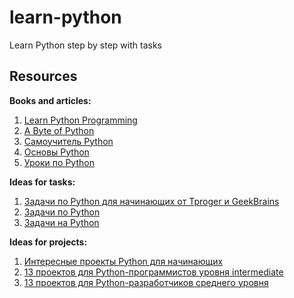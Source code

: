 # learn-python
Learn Python step by step with tasks

## Resources

**Books and articles:**
1. [Learn Python Programming](https://www.programiz.com/python-programming)
2. [A Byte of Python](https://wombat.org.ua/AByteOfPython/toc.html)
3. [Самоучитель Python](https://pythonworld.ru/samouchitel-python)
4. [Основы Python](https://pyneng.readthedocs.io/ru/latest/book/01_intro/index.html)
5. [Уроки по Python](https://devpractice.ru/category/python/python-lessons/page/3/)

**Ideas for tasks:**
1. [Задачи по Python для начинающих от Tproger и GeekBrains](https://tproger.ru/problems/python-3-exercises-for-beginners-geekbrains/)
2. [Задачи по Python](https://pythonworld.ru/osnovy/tasks.html)
3. [Задачи на Python](https://smartiqa.ru/courses/python/answer-key)

**Ideas for projects:**
1. [Интересные проекты Python для начинающих](https://bestprogrammer.ru/programmirovanie-i-razrabotka/interesnye-proekty-python-dlya-nachinayushhih)
2. [13 проектов для Python-программистов уровня intermediate](https://habr.com/ru/company/skillbox/blog/570472/)
3. [13 проектов для Python-разработчиков среднего уровня](https://tproger.ru/translations/13-python-projects-for-intermediate-developers/)
